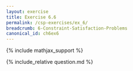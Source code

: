 ```yaml
---
layout: exercise
title: Exercise 6.6
permalink: /csp-exercises/ex_6/
breadcrumb: 6-Constraint-Satisfaction-Problems
canonical_id: ch6ex6
---
```


{% include mathjax_support %}

<div id="hiddden">{% include_relative question.md %}</div>